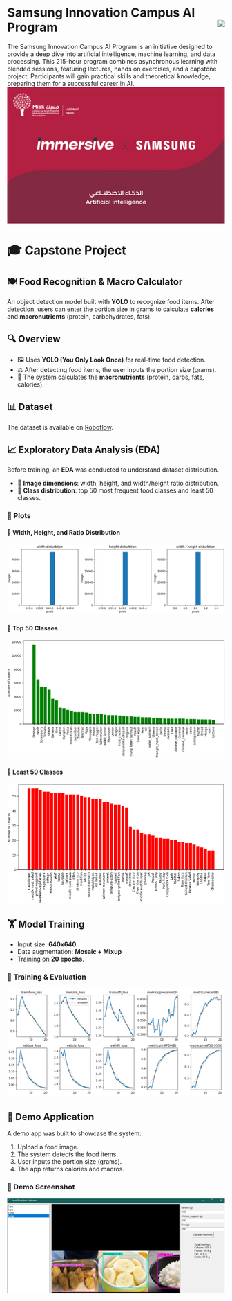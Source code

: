 # Samsung Innovation Campus AI Program <img align="right" src="https://visitor-badge.laobi.icu/badge?page_id=BandarAI.Samsung-Innovation-Campus-2025">
The Samsung Innovation Campus AI Program is an initiative designed to provide a deep dive into artificial intelligence, machine learning, and data processing. This 215-hour program combines asynchronous learning with blended sessions, featuring lectures, hands on exercises, and a capstone project. Participants will gain practical skills and theoretical knowledge, preparing them for a successful career in AI.
![img](background.png)

# 🎓 Capstone Project  
## 🍽️ Food Recognition & Macro Calculator  
An object detection model built with **YOLO** to recognize food items. After detection, users can enter the portion size in grams to calculate **calories** and **macronutrients** (protein, carbohydrates, fats).  

## 🔍 Overview  
- 🖼️ Uses **YOLO (You Only Look Once)** for real-time food detection.  
- ⚖️ After detecting food items, the user inputs the portion size (grams).  
- 🧮 The system calculates the **macronutrients** (protein, carbs, fats, calories).  

## 📊 Dataset  
The dataset is available on [Roboflow](https://universe.roboflow.com/nutrient-tracker/complete-food-ts01p).  

## 📈 Exploratory Data Analysis (EDA)  
Before training, an **EDA** was conducted to understand dataset distribution.  

- 📏 **Image dimensions**: width, height, and width/height ratio distribution.  
- 🍱 **Class distribution**: top 50 most frequent food classes and least 50 classes.  

### 🔹 Plots  

#### 📏 Width, Height, and Ratio Distribution  
![Width, Height, and Ratio Distribution](img_res.png)  

#### 🍱 Top 50 Classes  
![Top 50 Classes](topclasses.png)  

#### 🥢 Least 50 Classes  
![Least 50 Classes](leastclasses.png)  

## 🏋️ Model Training  
- Input size: **640x640**  
- Data augmentation: **Mosaic + Mixup**  
- Training on **20 epochs**.  

### 🔹 Training & Evaluation  
![Training and Evaluation Results](results.png)  

## 🚀 Demo Application  
A demo app was built to showcase the system:  

1. Upload a food image.  
2. The system detects the food items.  
3. User inputs the portion size (grams).  
4. The app returns calories and macros.  

### 🔹 Demo Screenshot  
![Demo App Screenshot](demo.png)  
